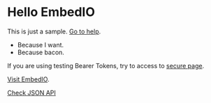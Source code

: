 ﻿# Hello EmbedIO

This is just a sample. [Go to help](/help.html).

* Because I want.
* Because bacon.

If you are using testing Bearer Tokens, try to access to [secure page](/secure.html).

[Visit EmbedIO](http://unosquare.github.io/embedio).

[Check JSON API](/api/)